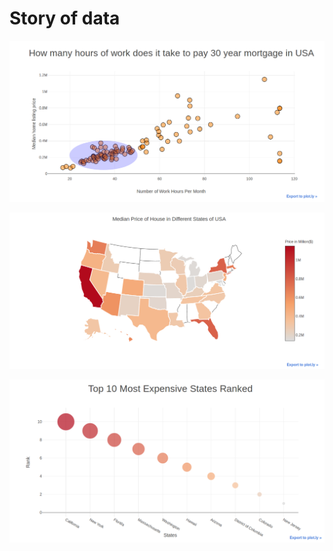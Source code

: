 # Story of data

![alt text](https://github.com/harshalc35/Data-Visuals/blob/master/code/Scatter_plot.png)

![alt text](https://github.com/harshalc35/Data-Visuals/blob/master/code/USA_map.png)

![alt text](https://github.com/harshalc35/Data-Visuals/blob/master/code/Top%2010%20Cities.png)
